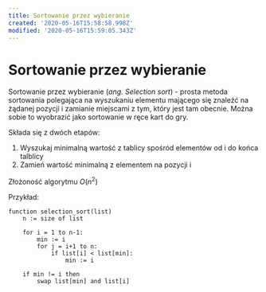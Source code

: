 ```yaml
---
title: Sortowanie przez wybieranie
created: '2020-05-16T15:58:58.998Z'
modified: '2020-05-16T15:59:05.343Z'
---
```


# Sortowanie przez wybieranie

Sortowanie przez wybieranie (*ang. Selection sort*) - prosta metoda sortowania polegająca na wyszukaniu elementu mającego się znaleźć na żądanej pozycji i zamianie miejscami z tym, który jest tam obecnie. Można sobie to wyobrazić jako sortowanie w ręce kart do gry.

Składa się z dwóch etapów:
1. Wyszukaj minimalną wartość z tablicy spośród elementów od i do końca talblicy 
2. Zamień wartość minimalną z elementem na pozycji i

Złożoność algorytmu $O(n^2)$

Przykład:

```pseudocode
function selection_sort(list)
    n := size of list

    for i = 1 to n-1:
        min := i
        for j = i+1 to n:
            if list[i] < list[min]:
                min := i

    if min != i then
        swap list[min] and list[i]
```
